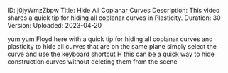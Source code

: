 ID: j0jyWmzZbpw
Title: Hide All Coplanar Curves
Description: This video shares a quick tip for hiding all coplanar curves in Plasticity.
Duration: 30
Version: 
Uploaded: 2023-04-20

yum yum
Floyd here with a quick tip for hiding
all coplanar curves and plasticity to
hide all curves that are on the same
plane simply select the curve and use
the keyboard shortcut H this can be a
quick way to hide construction curves
without deleting them from the scene
